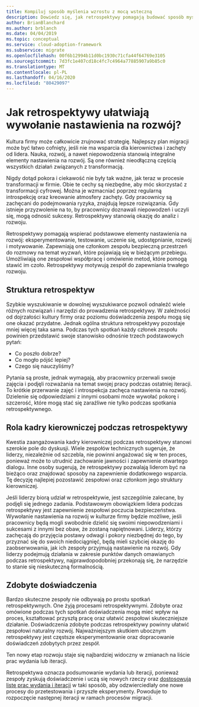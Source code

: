 ```yaml
---
title: Kompiluj sposób myślenia wzrostu z mocą wsteczną
description: Dowiedz się, jak retrospektywy pomagają budować sposób myślenia wzrostu i dać zespoły do tworzenia stałego wzrostu.
author: BrianBlanchard
ms.author: brblanch
ms.date: 04/04/2019
ms.topic: conceptual
ms.service: cloud-adoption-framework
ms.subservice: migrate
ms.openlocfilehash: 00f6b12994b11d0bc1930c71cfa44f64769e3105
ms.sourcegitcommit: 7d3fc1e407cd18c4fc7c4964a77885907a9b85c0
ms.translationtype: MT
ms.contentlocale: pl-PL
ms.lasthandoff: 04/16/2020
ms.locfileid: "80429097"
---
```

<!-- markdownlint-disable MD026 -->

# <a name="how-do-retrospectives-help-build-a-growth-mindset"></a>Jak retrospektywy ułatwiają wywołanie nastawienia na rozwój?

Kultura firmy może całkowicie zrujnować strategię. Najlepszy plan migracji może być łatwo cofnięty, jeśli nie ma wsparcia dla kierownictwa i zachęty od lidera. Nauka, rozwój, a nawet niepowodzenia stanowią integralne elementy nastawienia na rozwój. Są one również nieodłączną częścią wszystkich działań związanych z transformacją.

Nigdy dotąd pokora i ciekawość nie były tak ważne, jak teraz w procesie transformacji w firmie. Obie te cechy są niezbędne, aby móc skorzystać z transformacji cyfrowej. Można je wzmacniać poprzez regularną introspekcję oraz kreowanie atmosfery zachęty. Gdy pracownicy są zachęcani do podejmowania ryzyka, znajdują lepsze rozwiązania. Gdy istnieje przyzwolenie na to, by pracownicy doznawali niepowodzeń i uczyli się, mogą odnosić sukcesy. Retrospektywy stanowią okazję do analiz i rozwoju.

Retrospektywy pomagają wspierać podstawowe elementy nastawienia na rozwój: eksperymentowanie, testowanie, uczenie się, udostępnianie, rozwój i motywowanie. Zapewniają one członkom zespołu bezpieczną przestrzeń do rozmowy na temat wyzwań, które pojawiają się w bieżącym przebiegu. Umożliwiają one zespołowi współpracę i omówienie metod, które pomogą stawić im czoło. Retrospektywy motywują zespół do zapewniania trwałego rozwoju.

## <a name="retrospective-structure"></a>Struktura retrospektyw

Szybkie wyszukiwanie w dowolnej wyszukiwarce pozwoli odnaleźć wiele różnych rozwiązań i narzędzi do prowadzenia retrospektywy. W zależności od dojrzałości kultury firmy oraz poziomu doświadczenia zespołu mogą się one okazać przydatne. Jednak ogólna struktura retrospektywy pozostaje mniej więcej taka sama. Podczas tych spotkań każdy członek zespołu powinien przedstawić swoje stanowisko odnośnie trzech podstawowych pytań:

- Co poszło dobrze?
- Co mogło pójść lepiej?
- Czego się nauczyliśmy?

Pytania są proste, jednak wymagają, aby pracownicy przerwali swoje zajęcia i podjęli rozważania na temat swojej pracy podczas ostatniej iteracji. To krótkie przerwanie zajęć i introspekcja zachęca nastawienia na rozwój. Dzielenie się odpowiedziami z innymi osobami może wywołać pokorę i szczerość, które mogą stać się zaraźliwe nie tylko podczas spotkania retrospektywnego.

## <a name="leaderships-role-in-a-retrospective"></a>Rola kadry kierowniczej podczas retrospektywy

Kwestia zaangażowania kadry kierowniczej podczas retrospektywy stanowi szerokie pole do dyskusji. Wiele zespołów technicznych sugeruje, że liderzy, niezależnie od szczebla, nie powinni angażować się w ten proces, ponieważ może to utrudnić zachowanie jawności i zapewnienie otwartego dialogu. Inne osoby sugerują, że retrospektywy pozwalają liderom być na bieżąco oraz znajdować sposoby na zapewnienie dodatkowego wsparcia. Tę decyzję najlepiej pozostawić zespołowi oraz członkom jego struktury kierowniczej.

Jeśli liderzy biorą udział w retrospektywie, jest szczególnie zalecane, by podjęli się jednego zadania. Podstawowym obowiązkiem lidera podczas retrospektywy jest zapewnienie zespołowi poczucia bezpieczeństwa. Wywołanie nastawienia na rozwój w kulturze firmy będzie możliwe, jeśli pracownicy będą mogli swobodnie dzielić się swoimi niepowodzeniami i sukcesami z innymi bez obaw, że zostaną napiętnowani. Liderzy, którzy zachęcają do przyjęcia postawy odwagi i pokory niezbędnej do tego, by przyznać się do swoich niedociągnięć, będą mieli szybciej okazję do zaobserwowania, jak ich zespoły przyjmują nastawienie na rozwój. Gdy liderzy podejmują działania w zakresie punktów danych omawianych podczas retrospektywy, najprawdopodobniej przekonają się, że narzędzie to stanie się nieskuteczną formalnością.

## <a name="lessons-learned"></a>Zdobyte doświadczenia

Bardzo skuteczne zespoły nie odbywają po prostu spotkań retrospektywnych. One żyją procesami retrospektywnymi. Zdobyte oraz omówione podczas tych spotkań doświadczenia mogą mieć wpływ na proces, kształtować przyszłą pracę oraz ułatwić zespołowi skuteczniejsze działanie. Doświadczenia zdobyte podczas retrospektywy powinny ułatwić zespołowi naturalny rozwój. Najważniejszym skutkiem ubocznym retrospektywy jest częstsze eksperymentowanie oraz dopracowanie doświadczeń zdobytych przez zespół.

Ten nowy etap rozwoju staje się najbardziej widoczny w zmianach na liście prac wydania lub iteracji.

Retrospektywa oznacza podsumowanie wydania lub iteracji, ponieważ zespoły zyskują doświadczenie i uczą się nowych rzeczy oraz [dostosowują listę prac wydania i iteracji](../assess/release-iteration-backlog.md) w taki sposób, aby odzwierciedlały one nowe procesy do przetestowania i przyszłe eksperymenty. Powoduje to rozpoczęcie następnej iteracji w ramach procesów migracji.
